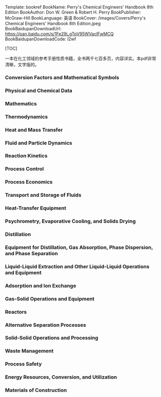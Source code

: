 Template: bookref
BookName: Perry's Chemical Engineers' Handbook 8th Edition
BookAuthor: Don W. Green & Robert H. Perry
BookPublisher: McGraw-Hill
BookLanguage: 英语
BookCover: /images/Covers/Perry's Chemical Engineers' Handbook 8th Edition.jpeg
BookBaidupanDownloadUrl: https://pan.baidu.com/s/1Fe29i_gTpV95WVaclFwMCQ 
BookBaidupanDownloadCode: l2wf

[TOC]

一本在化工领域的参考手册性质书籍，全书两千七百多页，内容详实。本pdf非常清晰，文字版的。



### Conversion Factors and Mathematical Symbols

### Physical and Chemical Data

### Mathematics

### Thermodynamics
### Heat and Mass Transfer

### Fluid and Particle Dynamics

### Reaction Kinetics
### Process Control

### Process Economics
### Transport and Storage of Fluids

### Heat-Transfer Equipment

### Psychrometry, Evaporative Cooling, and Solids Drying

### Distillation

### Equipment for Distillation, Gas Absorption, Phase Dispersion, and Phase Separation

### Liquid-Liquid Extraction and Other Liquid-Liquid Operations and Equipment

### Adsorption and Ion Exchange

### Gas-Solid Operations and Equipment

### Reactors

### Alternative Separation Processes

### Solid-Solid Operations and Processing

### Waste Management

### Process Safety

### Energy Resources, Conversion, and Utilization

### Materials of Construction

